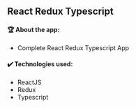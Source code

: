## React Redux Typescript

#### :trophy: About the app:
  - Complete React Redux Typescript App

#### :heavy_check_mark: Technologies used:
  - ReactJS
  - Redux
  - Typescript